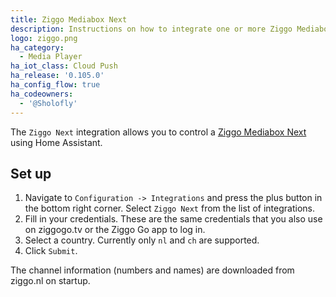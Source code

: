 ```yaml
---
title: Ziggo Mediabox Next
description: Instructions on how to integrate one or more Ziggo Mediabox Next settop boxes into Home Assistant.
logo: ziggo.png
ha_category:
  - Media Player
ha_iot_class: Cloud Push
ha_release: '0.105.0'
ha_config_flow: true
ha_codeowners:
  - '@Sholofly'
---
```


The `Ziggo Next` integration allows you to control a [Ziggo Mediabox Next](https://www.ziggo.nl/televisie/mediaboxen/mediabox-next/#mediabox-next) using Home Assistant.

## Set up

1. Navigate to `Configuration -> Integrations` and press the plus button in the bottom right corner. Select `Ziggo Next` from the list of integrations.
2. Fill in your credentials. These are the same credentials that you also use on ziggogo.tv or the Ziggo Go app to log in.
3. Select a country. Currently only `nl` and `ch` are supported.
4. Click `Submit`.

The channel information (numbers and names) are downloaded from ziggo.nl on startup.
